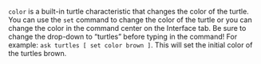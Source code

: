 `color` is a built-in turtle characteristic that changes the color of the turtle. You can use the `set` command to change the color of the turtle or you can change the color in the command center on the Interface tab. Be sure to change the drop-down to “turtles” before typing in the command! For example: `ask turtles [ set color brown ]`. This will set the initial color of the turtles brown. 